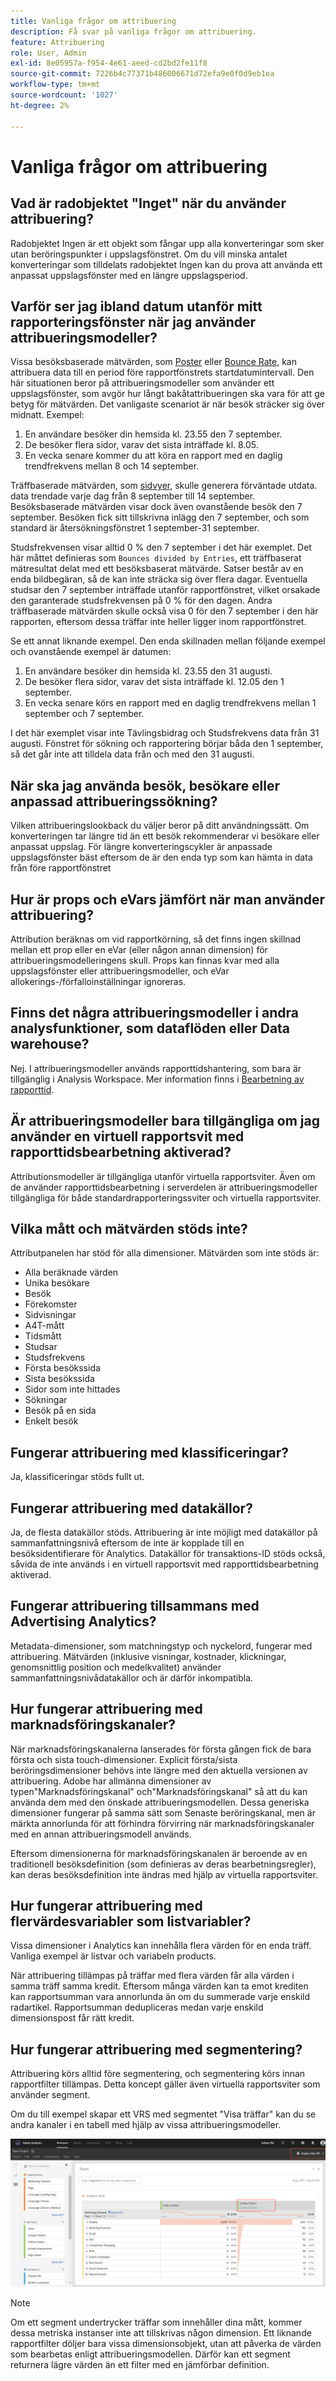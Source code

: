 ```yaml
---
title: Vanliga frågor om attribuering
description: Få svar på vanliga frågor om attribuering.
feature: Attribuering
role: User, Admin
exl-id: 8e05957a-f954-4e61-aeed-cd2bd2fe11f8
source-git-commit: 7226b4c77371b486006671d72efa9e0f0d9eb1ea
workflow-type: tm+mt
source-wordcount: '1027'
ht-degree: 2%

---
```


# Vanliga frågor om attribuering

## Vad är radobjektet &quot;Inget&quot; när du använder attribuering?

Radobjektet Ingen är ett objekt som fångar upp alla konverteringar som sker utan beröringspunkter i uppslagsfönstret. Om du vill minska antalet konverteringar som tilldelats radobjektet Ingen kan du prova att använda ett anpassat uppslagsfönster med en längre uppslagsperiod.

## Varför ser jag ibland datum utanför mitt rapporteringsfönster när jag använder attribueringsmodeller?

Vissa besöksbaserade mätvärden, som [Poster](/help/components/metrics/entries.md) eller [Bounce Rate](/help/components/metrics/bounce-rate.md), kan attribuera data till en period före rapportfönstrets startdatumintervall. Den här situationen beror på attribueringsmodeller som använder ett uppslagsfönster, som avgör hur långt bakåtattribueringen ska vara för att ge betyg för mätvärden. Det vanligaste scenariot är när besök sträcker sig över midnatt. Exempel:

1. En användare besöker din hemsida kl. 23.55 den 7 september.
1. De besöker flera sidor, varav det sista inträffade kl. 8.05.
1. En vecka senare kommer du att köra en rapport med en daglig trendfrekvens mellan 8 och 14 september.

Träffbaserade mätvärden, som [sidvyer](/help/components/metrics/page-views.md), skulle generera förväntade utdata. data trendade varje dag från 8 september till 14 september. Besöksbaserade mätvärden visar dock även ovanstående besök den 7 september. Besöken fick sitt tillskrivna inlägg den 7 september, och som standard är återsökningsfönstret 1 september-31 september.

Studsfrekvensen visar alltid 0 % den 7 september i det här exemplet. Det här måttet definieras som `Bounces divided by Entries`, ett träffbaserat mätresultat delat med ett besöksbaserat mätvärde. Satser består av en enda bildbegäran, så de kan inte sträcka sig över flera dagar. Eventuella studsar den 7 september inträffade utanför rapportfönstret, vilket orsakade den garanterade studsfrekvensen på 0 % för den dagen. Andra träffbaserade mätvärden skulle också visa 0 för den 7 september i den här rapporten, eftersom dessa träffar inte heller ligger inom rapportfönstret.

Se ett annat liknande exempel. Den enda skillnaden mellan följande exempel och ovanstående exempel är datumen:

1. En användare besöker din hemsida kl. 23.55 den 31 augusti.
1. De besöker flera sidor, varav det sista inträffade kl. 12.05 den 1 september.
1. En vecka senare körs en rapport med en daglig trendfrekvens mellan 1 september och 7 september.

I det här exemplet visar inte Tävlingsbidrag och Studsfrekvens data från 31 augusti. Fönstret för sökning och rapportering börjar båda den 1 september, så det går inte att tilldela data från och med den 31 augusti.

## När ska jag använda besök, besökare eller anpassad attribueringssökning?

Vilken attribueringslookback du väljer beror på ditt användningssätt. Om konverteringen tar längre tid än ett besök rekommenderar vi besökare eller anpassat uppslag. För längre konverteringscykler är anpassade uppslagsfönster bäst eftersom de är den enda typ som kan hämta in data från före rapportfönstret

## Hur är props och eVars jämfört när man använder attribuering?

Attribution beräknas om vid rapportkörning, så det finns ingen skillnad mellan ett prop eller en eVar (eller någon annan dimension) för attribueringsmodelleringens skull. Props kan finnas kvar med alla uppslagsfönster eller attribueringsmodeller, och eVar allokerings-/förfalloinställningar ignoreras.

## Finns det några attribueringsmodeller i andra analysfunktioner, som dataflöden eller Data warehouse?

Nej. I attribueringsmodeller används rapporttidshantering, som bara är tillgänglig i Analysis Workspace. Mer information finns i [Bearbetning av rapporttid](/help/components/vrs/vrs-report-time-processing.md).

## Är attribueringsmodeller bara tillgängliga om jag använder en virtuell rapportsvit med rapporttidsbearbetning aktiverad?

Attributionsmodeller är tillgängliga utanför virtuella rapportsviter. Även om de använder rapporttidsbearbetning i serverdelen är attribueringsmodeller tillgängliga för både standardrapporteringssviter och virtuella rapportsviter.

## Vilka mått och mätvärden stöds inte?

Attributpanelen har stöd för alla dimensioner. Mätvärden som inte stöds är:

* Alla beräknade värden
* Unika besökare
* Besök
* Förekomster
* Sidvisningar
* A4T-mått
* Tidsmått
* Studsar
* Studsfrekvens
* Första besökssida
* Sista besökssida
* Sidor som inte hittades
* Sökningar
* Besök på en sida
* Enkelt besök

## Fungerar attribuering med klassificeringar?

Ja, klassificeringar stöds fullt ut.

## Fungerar attribuering med datakällor?

Ja, de flesta datakällor stöds. Attribuering är inte möjligt med datakällor på sammanfattningsnivå eftersom de inte är kopplade till en besöksidentifierare för Analytics. Datakällor för transaktions-ID stöds också, såvida de inte används i en virtuell rapportsvit med rapporttidsbearbetning aktiverad.

## Fungerar attribuering tillsammans med Advertising Analytics?

Metadata-dimensioner, som matchningstyp och nyckelord, fungerar med attribuering. Mätvärden (inklusive visningar, kostnader, klickningar, genomsnittlig position och medelkvalitet) använder sammanfattningsnivådatakällor och är därför inkompatibla.

## Hur fungerar attribuering med marknadsföringskanaler?

När marknadsföringskanalerna lanserades för första gången fick de bara första och sista touch-dimensioner. Explicit första/sista beröringsdimensioner behövs inte längre med den aktuella versionen av attribuering. Adobe har allmänna dimensioner av typen&quot;Marknadsföringskanal&quot; och&quot;Marknadsföringskanal&quot; så att du kan använda dem med den önskade attribueringsmodellen. Dessa generiska dimensioner fungerar på samma sätt som Senaste beröringskanal, men är märkta annorlunda för att förhindra förvirring när marknadsföringskanaler med en annan attribueringsmodell används.

Eftersom dimensionerna för marknadsföringskanalen är beroende av en traditionell besöksdefinition (som definieras av deras bearbetningsregler), kan deras besöksdefinition inte ändras med hjälp av virtuella rapportsviter.

## Hur fungerar attribuering med flervärdesvariabler som listvariabler?

Vissa dimensioner i Analytics kan innehålla flera värden för en enda träff. Vanliga exempel är listvar och variabeln products.

När attribuering tillämpas på träffar med flera värden får alla värden i samma träff samma kredit. Eftersom många värden kan ta emot krediten kan rapportsumman vara annorlunda än om du summerade varje enskild radartikel. Rapportsumman dedupliceras medan varje enskild dimensionspost får rätt kredit.

## Hur fungerar attribuering med segmentering?

Attribuering körs alltid före segmentering, och segmentering körs innan rapportfilter tillämpas. Detta koncept gäller även virtuella rapportsviter som använder segment.

Om du till exempel skapar ett VRS med segmentet &quot;Visa träffar&quot; kan du se andra kanaler i en tabell med hjälp av vissa attribueringsmodeller.

![Virtuellt rapportpaket endast för visning](assets/vrs-aiq-example.png)

>[!NOTE]
>
>Om ett segment undertrycker träffar som innehåller dina mått, kommer dessa metriska instanser inte att tillskrivas någon dimension. Ett liknande rapportfilter döljer bara vissa dimensionsobjekt, utan att påverka de värden som bearbetas enligt attribueringsmodellen. Därför kan ett segment returnera lägre värden än ett filter med en jämförbar definition.
